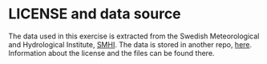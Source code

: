 # LICENSE and data source
The data used in this exercise is extracted from the Swedish Meteorological and Hydrological Institute, [SMHI](https://www.smhi.se). The data is stored in another repo, [here](https://github.com/lunduniversity/schoolprog-satellite-data/tree/master/smhi). Information about the license and the files can be found there.
